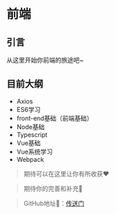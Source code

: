# 前端

## 引言

从这里开始你前端的旅途吧~

## 目前大纲
- Axios
- ES6学习
- front-end基础（前端基础）
- Node基础
- Typescript
- Vue基础
- Vue系统学习
- Webpack

> 期待可以在这里让你有所收获❤️

> 期待你的完善和补充🎯

> GitHub地址🔗：[传送门](https://github.com/wangenze267/how-to-study)